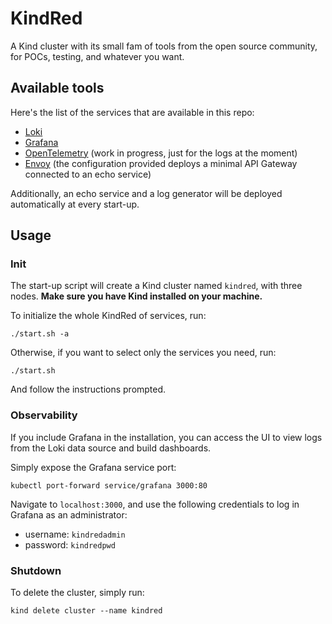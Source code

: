 # KindRed

A Kind cluster with its small fam of tools from the open source community, for POCs, testing, and whatever you want.

## Available tools

Here's the list of the services that are available in this repo:

- [Loki](https://grafana.com/oss/loki/)
- [Grafana](https://grafana.com/grafana/)
- [OpenTelemetry](https://opentelemetry.io/) (work in progress, just for the logs at the moment)
- [Envoy](https://www.envoyproxy.io/) (the configuration provided deploys a minimal API Gateway connected to an echo service)

Additionally, an echo service and a log generator will be deployed automatically at every start-up.

## Usage

### Init

The start-up script will create a Kind cluster named `kindred`, with three nodes. **Make sure you have Kind installed on your machine.**

To initialize the whole KindRed of services, run:

    ./start.sh -a

Otherwise, if you want to select only the services you need, run:

    ./start.sh

And follow the instructions prompted.

### Observability

If you include Grafana in the installation, you can access the UI to view logs from the Loki data source and build dashboards.

Simply expose the Grafana service port:

    kubectl port-forward service/grafana 3000:80

Navigate to `localhost:3000`, and use the following credentials to log in Grafana as an administrator:

- username: `kindredadmin`
- password: `kindredpwd`

### Shutdown

To delete the cluster, simply run:

    kind delete cluster --name kindred
